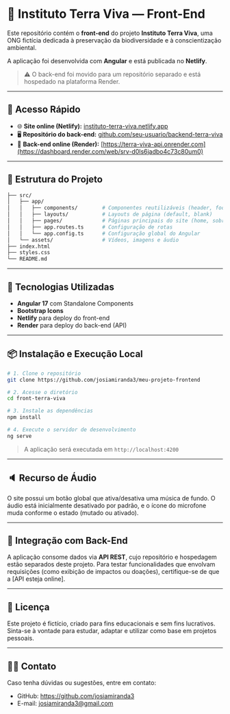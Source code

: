 # 🌱 Instituto Terra Viva — Front-End

Este repositório contém o **front-end** do projeto **Instituto Terra Viva**, uma ONG fictícia dedicada à preservação da biodiversidade e à conscientização ambiental.

A aplicação foi desenvolvida com **Angular** e está publicada no **Netlify**.

> ⚠️ O back-end foi movido para um repositório separado e está hospedado na plataforma Render.

---

## 🔗 Acesso Rápido

- 🌐 **Site online (Netlify):** [instituto-terra-viva.netlify.app](dapper-klepon-edecc3.netlify.app/)
- 🖥️ **Repositório do back-end:** [github.com/seu-usuario/backend-terra-viva](https://github.com/josiamiranda3/meu-projeto-backend)
- 🚀 **Back-end online (Render):** [https://terra-viva-api.onrender.com](https://dashboard.render.com/web/srv-d0ls6jadbo4c73c80um0) 

---

## 📁 Estrutura do Projeto

```bash
├── src/
│   ├── app/
│   │   ├── components/        # Componentes reutilizáveis (header, footer, etc)
│   │   ├── layouts/           # Layouts de página (default, blank)
│   │   ├── pages/             # Páginas principais do site (home, sobre, impactos, etc)
│   │   ├── app.routes.ts      # Configuração de rotas
│   │   └── app.config.ts      # Configuração global do Angular
│   └── assets/                # Vídeos, imagens e áudio
├── index.html
├── styles.css
└── README.md
```

---

## 🚀 Tecnologias Utilizadas

- **Angular 17** com Standalone Components
- **Bootstrap Icons**
- **Netlify** para deploy do front-end
- **Render** para deploy do back-end (API)

---

## 📦 Instalação e Execução Local

```bash
# 1. Clone o repositório
git clone https://github.com/josiamiranda3/meu-projeto-frontend

# 2. Acesse o diretório
cd front-terra-viva

# 3. Instale as dependências
npm install

# 4. Execute o servidor de desenvolvimento
ng serve
```

> A aplicação será executada em `http://localhost:4200`

---

## 🔈 Recurso de Áudio

O site possui um botão global que ativa/desativa uma música de fundo. O áudio está inicialmente desativado por padrão, e o ícone do microfone muda conforme o estado (mutado ou ativado).

---

## 🔗 Integração com Back-End

A aplicação consome dados via **API REST**, cujo repositório e hospedagem estão separados deste projeto. Para testar funcionalidades que envolvam requisições (como exibição de impactos ou doações), certifique-se de que a [API esteja online].

---

## 📄 Licença

Este projeto é fictício, criado para fins educacionais e sem fins lucrativos. Sinta-se à vontade para estudar, adaptar e utilizar como base em projetos pessoais.

---

## 🙋‍♂️ Contato

Caso tenha dúvidas ou sugestões, entre em contato:

- GitHub: https://github.com/josiamiranda3
- E-mail: josiamiranda3@gmail.com
